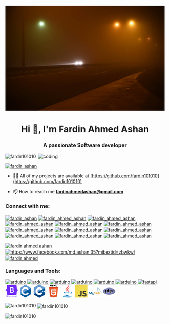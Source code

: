 ![logo](https://github.com/fardin101010/fardin101010/blob/main/istockphoto-501331624-612x612.jpg)
<h1 align="center">Hi 👋, I'm Fardin Ahmed Ashan</h1>
<h3 align="center">A passionate Software developer</h3>
<img align="right" alt="coding" width="400"src="https://miro.medium.com/v2/resize:fit:828/format:webp/1*rKd9c9Nu0NoBHohxO34Jyw.jpeg">

<p align="left"> <img src="https://komarev.com/ghpvc/?username=fardin101010&label=Profile%20views&color=0e75b6&style=flat" alt="fardin101010" /> </p>

<p align="left"> <a href="https://twitter.com/fardin_ashan" target="blank"><img src="https://img.shields.io/twitter/follow/fardin_ashan?logo=twitter&style=for-the-badge" alt="fardin_ashan" /></a> </p>

- 👨‍💻 All of my projects are available at [https://github.com/fardin101010](https://github.com/fardin101010)

- 📫 How to reach me **fardinahmedashan@gmail.com**

<h3 align="left">Connect with me:</h3>
<p align="left">
<a href="https://twitter.com/fardin_ashan" target="blank"><img align="center" src="https://raw.githubusercontent.com/rahuldkjain/github-profile-readme-generator/master/src/images/icons/Social/twitter.svg" alt="fardin_ashan" height="30" width="40" /></a>
<a href="https://join.skype.com/invite/tSseKuNmYJD9" target="blank"><img align="center" src="https://upload.wikimedia.org/wikipedia/commons/thumb/6/60/Skype_logo_%282019%E2%80%93present%29.svg/891px-Skype_logo_%282019%E2%80%93present%29.svg.png?20200421170851" alt="fardin_ahmed_ashan" height="30" width="40" /></a>
<a href="wa.me/+8801911144199" target="blank"><img align="center" src="https://img.freepik.com/free-vector/whatsapp-icon-design_23-2147900927.jpg?t=st=1720854597~exp=1720858197~hmac=afb663c152c6db9455a567676dfa26b397004180ddb4bd50cb387c4312c6daaa&w=740" alt="fardin_ahmed_ashan" height="30" width="40" /></a>
<a href="https://band.us/band/74986922/member/7ATW74XQMFNEQZIIPKTO3MI7UI======/profile" target="blank"><img align="center" src="https://upload.wikimedia.org/wikipedia/commons/thumb/3/30/2._BAND_Icon.png/180px-2._BAND_Icon.png" alt="fardin_ahmed_ashan" height="30" width="40" /></a>
<a href="https://discord.com/invite/5UfUZrJh" target="blank"><img align="center" src="https://static.vecteezy.com/system/resources/previews/006/892/625/non_2x/discord-logo-icon-editorial-free-vector.jpg" alt="fardin_ahmed_ashan" height="30" width="40" /></a>
<a href="https://t.me/seshprantor" target="blank"><img align="center" src="https://logos-world.net/wp-content/uploads/2021/03/Telegram-Logo-700x394.png" alt="fardin_ahmed_ashan" height="30" width="40" /></a>
<a href="https://open.spotify.com/user/31vjxjysx6xbhlpoaxmxu4ur542q?si=NXKxYOtFTlKwMZ1t64d42Q" target="blank"><img align="center" src="https://www.freepnglogos.com/uploads/spotify-logo-png/spotify-icon-marilyn-scott-0.png" alt="fardin_ahmed_ashan" height="30" width="40" /></a>
<a href="https://medium.com/@fardinahmedashan" target="blank"><img align="center" src="https://miro.medium.com/v2/resize:fit:828/format:webp/1*jfdwtvU6V6g99q3G7gq7dQ.png" alt="fardin_ahmed_ashan" height="30" width="40" /></a>
<a href="https://www.reddit.com/u/FardinAhmedAshan/s/XxpLz5LqoD" target="blank"><img align="center" src="https://cdn3.iconfinder.com/data/icons/2018-social-media-logotypes/1000/2018_social_media_popular_app_logo_reddit-512.png" alt="fardin_ahmed_ashan" height="30" width="40" /></a>
<a href="https://pin.it/7meBSWXz5" target="blank"><img align="center" src="https://upload.wikimedia.org/wikipedia/commons/0/08/Pinterest-logo.png?20160129083321" alt="fardin_ahmed_ashan" height="30" width="40" /></a>
<a href="https://www.linkedin.com/in/fardin-ahmed-ashan-79083629a?utm_source=share&utm_campaign=share_via&utm_content=profile&utm_medium=android_app" target="blank"><img align="center" src="https://cdn1.iconfinder.com/data/icons/logotypes/32/circle-linkedin-512.png" alt="fardin_ahmed_ashan" height="30" width="40" /></a>
<a href="https://www.quora.com/profile/Fardin-Ahmed-204-1?ch=18&oid=1971340839&share=6223b083&srid=3LClDD&target_type=user" target="blank"><img align="center" src="https://www.logo.wine/a/logo/Quora/Quora-Logo.wine.svg" alt="fardin_ahmed_ashan" height="30" width="40" /></a>

<a href="https://www.facebook.com/md.ashan.35?mibextid=ZbWKwL" target="blank"><img align="center" src="https://raw.githubusercontent.com/rahuldkjain/github-profile-readme-generator/master/src/images/icons/Social/facebook.svg" alt="fardin ahmed ashan" height="30" width="40" /></a>
<a href="https://www.instagram.com/ashan5328/?sfnsn=wa" target="blank"><img align="center" src="https://raw.githubusercontent.com/rahuldkjain/github-profile-readme-generator/master/src/images/icons/Social/instagram.svg" alt="https://www.facebook.com/md.ashan.35?mibextid=zbwkwl" height="30" width="40" /></a>
<a href="https://youtube.com/@fardinahmed1662?si=cXsiiWjDTt50sQB-" target="blank"><img align="center" src="https://raw.githubusercontent.com/rahuldkjain/github-profile-readme-generator/master/src/images/icons/Social/youtube.svg" alt="fardin ahmed" height="30" width="40" /></a>
</p>

<h3 align="left">Languages and Tools:</h3>
<p align="left"> <a href="https://www.arduino.cc/" target="_blank" rel="noreferrer"> <img src="https://cdn.worldvectorlogo.com/logos/arduino-1.svg" alt="arduino" width="40" height="40"/> </a> <a href="https://go.dev/" target="_blank" rel="noreferrer"> <img src="https://openupthecloud.com/wp-content/uploads/2020/01/Golang.png?ezimgfmt=ng%3Awebp%2Fngcb2%2Frs%3Adevice%2Frscb2-1" alt="arduino" width="40" height="40"/> </a> <a href="https://www.python.org/" target="_blank" rel="noreferrer"> <img src="https://www.python.org/static/img/python-logo@2x.png" alt="arduino" width="40" height="40"/> </a> <a href="https://www.sqlite.org/" target="_blank" rel="noreferrer"> <img src="https://www.sqlite.org/images/sqlite370_banner.gif" alt="arduino" width="40" height="40"/> </a> <a href="https://nodejs.org/en" target="_blank" rel="noreferrer"> <img src="https://qualitapps.com/wp-content/uploads/2023/02/102.png" alt="arduino" width="40" height="40"/> </a> <a href="https://react.dev/" target="_blank" rel="noreferrer"> <img src="https://cdn.worldvectorlogo.com/logos/react-1.svg" alt="arduino" width="40" height="40"/> </a> <a href="https://fastapi.tiangolo.com/" target="_blank" rel="noreferrer"> <img src="https://fastapi.tiangolo.com/img/logo-margin/logo-teal.png" alt="fastapi" width="40" height="40"/> </a> <a href="https://getbootstrap.com" target="_blank" rel="noreferrer"> <img src="https://raw.githubusercontent.com/devicons/devicon/master/icons/bootstrap/bootstrap-plain-wordmark.svg" alt="bootstrap" width="40" height="40"/> </a> <a href="https://www.cprogramming.com/" target="_blank" rel="noreferrer"> <img src="https://raw.githubusercontent.com/devicons/devicon/master/icons/c/c-original.svg" alt="c" width="40" height="40"/> </a> <a href="https://www.w3schools.com/cpp/" target="_blank" rel="noreferrer"> <img src="https://raw.githubusercontent.com/devicons/devicon/master/icons/cplusplus/cplusplus-original.svg" alt="cplusplus" width="40" height="40"/> </a> <a href="https://www.w3.org/html/" target="_blank" rel="noreferrer"> <img src="https://raw.githubusercontent.com/devicons/devicon/master/icons/html5/html5-original-wordmark.svg" alt="html5" width="40" height="40"/> </a> <a href="https://www.java.com" target="_blank" rel="noreferrer"> <img src="https://raw.githubusercontent.com/devicons/devicon/master/icons/java/java-original.svg" alt="java" width="40" height="40"/> </a> <a href="https://developer.mozilla.org/en-US/docs/Web/JavaScript" target="_blank" rel="noreferrer"> <img src="https://raw.githubusercontent.com/devicons/devicon/master/icons/javascript/javascript-original.svg" alt="javascript" width="40" height="40"/> </a> <a href="https://www.mysql.com/" target="_blank" rel="noreferrer"> <img src="https://raw.githubusercontent.com/devicons/devicon/master/icons/mysql/mysql-original-wordmark.svg" alt="mysql" width="40" height="40"/> </a> <a href="https://www.php.net" target="_blank" rel="noreferrer"> <img src="https://raw.githubusercontent.com/devicons/devicon/master/icons/php/php-original.svg" alt="php" width="40" height="40"/> </a> </p>

<p><img align="left" src="https://github-readme-stats.vercel.app/api/top-langs?username=fardin101010&show_icons=true&locale=en&layout=compact" alt="fardin101010" /></p>

<p>&nbsp;<img align="center" src="https://github-readme-stats.vercel.app/api?username=fardin101010&show_icons=true&locale=en" alt="fardin101010" /></p>

<p><img align="center" src="https://github-readme-streak-stats.herokuapp.com/?user=fardin101010&" alt="fardin101010" /></p>
